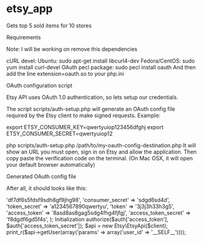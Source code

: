 # etsy_app
Gets top 5 sold items for 10 stores

Requirements

Note: I will be working on remove this dependencies

cURL devel:
Ubuntu: sudo apt-get install libcurl4-dev
Fedora/CentOS: sudo yum install curl-devel
OAuth pecl package:
sudo pecl install oauth
And then add the line extension=oauth.so to your php.ini


OAuth configuration script

Etsy API uses OAuth 1.0 authentication, so lets setup our credentials.

The script scripts/auth-setup.php will generate an OAuth config file required by the Etsy client to make signed requests. Example:

export ETSY_CONSUMER_KEY=qwertyuiop123456dfghj
export ETSY_CONSUMER_SECRET=qwertyuiop12

php scripts/auth-setup.php /path/to/my-oauth-config-destination.php
It will show an URL you must open, sign in on Etsy and allow the application. Then copy paste the verification code on the terminal. (On Mac OSX, it will open your default browser automatically)

Generated OAuth config file

After all, it should looks like this:

<?php
 return array (
  'consumer_key' => 'df7df6s5fdsf9sdh8gf9jhg98',
  'consumer_secret' => 'sdgd6sd4d',
  'token_secret' => 'a1234567890qwertyu',
  'token' => '3j3j3h33h3g5',
  'access_token' => '8asd8as8gag5sdg4fhg4fjfgj',
  'access_token_secret' => 'f8dgdf6gd5f4s',
);
Initialization

<?php
require('vendor/autoload.php');
$auth = require('/path/to/my-oauth-config-destination.php');

$client = new Etsy\EtsyClient($auth['consumer_key'], $auth['consumer_secret']);
$client->authorize($auth['access_token'], $auth['access_token_secret']);

$api = new Etsy\EtsyApi($client);

print_r($api->getUser(array('params' => array('user_id' => '__SELF__'))));
